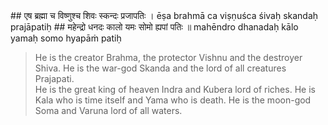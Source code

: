 <section>
<section data-markdown data-audio-src="./audio/adityahridayam/adityahridayam_8.m4a">
## एष ब्रह्मा च विष्णुश्च शिवः स्कन्दः प्रजापतिः ।
ēṣa brahmā ca viṣṇuśca śivaḥ skandaḥ prajāpatiḥ
## महेन्द्रो धनदः कालो यमः सोमो ह्यपां पतिः ॥
mahēndro dhanadaḥ kālo yamaḥ somo hyapāṁ patiḥ

> He is the creator Brahma, the protector Vishnu and the destroyer Shiva. He is the war-god Skanda and the lord of all creatures Prajapati.    
> He is the great king of heaven Indra and Kubera lord of riches. He is Kala who is time itself and Yama who is death. He is the moon-god Soma and Varuna lord of all waters.

<!--
 “Indeed, he is Brahma (the creator), Viṣṇu (the protector), Śiva (the god of destruction), Skanda (son of Śiva), Prajāpati (the ten lords of beings), Indra (the ruler of gods), Kubera (the bestower of riches), Kāla (time), Yama (god of retribution), Soma (the moon god), Varuṇa (ruler of waters), the Pitṛs (ancestors), the eight Vasus, the twelve Sādhyas, the two Aśvinas (physicians of god), the forty nine Maruts (wind gods), Manu (progenitor of the human race), Vāyu (the wind god), the fire god, The created beings, the life breath (of all human beings), the maker of the seasons and the giver of light.

He is Brahma (the creator), Visnu (the Sustainer), Shiva (the destroyer), Skanda (the son of Siva), Prajapati (progenitor of human race), the mighty Indra (king of heaven), Kubera (the god of wealth and lord of riches), Kala (eternal time), Yama (the Lord of death), Soma (the moon god that nourishes), and Varuna (the lord of sea and ocean).
-->
</section>
</section>
